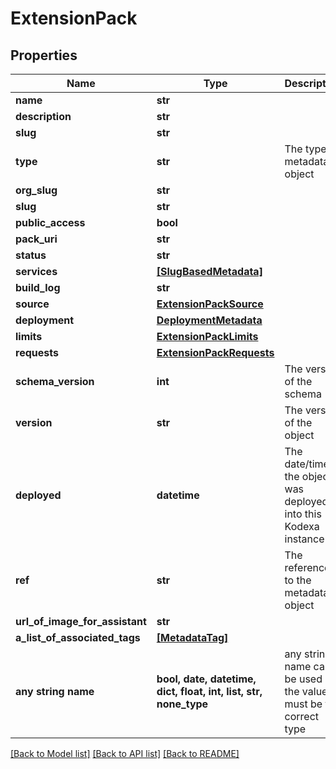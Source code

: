 # ExtensionPack


## Properties
Name | Type | Description | Notes
------------ | ------------- | ------------- | -------------
**name** | **str** |  | 
**description** | **str** |  | 
**slug** | **str** |  | 
**type** | **str** | The type of metadata object | 
**org_slug** | **str** |  | [optional] 
**slug** | **str** |  | [optional] 
**public_access** | **bool** |  | [optional] 
**pack_uri** | **str** |  | [optional] 
**status** | **str** |  | [optional] 
**services** | [**[SlugBasedMetadata]**](SlugBasedMetadata.md) |  | [optional] 
**build_log** | **str** |  | [optional] 
**source** | [**ExtensionPackSource**](ExtensionPackSource.md) |  | [optional] 
**deployment** | [**DeploymentMetadata**](DeploymentMetadata.md) |  | [optional] 
**limits** | [**ExtensionPackLimits**](ExtensionPackLimits.md) |  | [optional] 
**requests** | [**ExtensionPackRequests**](ExtensionPackRequests.md) |  | [optional] 
**schema_version** | **int** | The version of the schema | [optional] 
**version** | **str** | The version of the object | [optional] 
**deployed** | **datetime** | The date/time the object was deployed into this Kodexa instance | [optional] 
**ref** | **str** | The reference to the metadata object | [optional] 
**url_of_image_for_assistant** | **str** |  | [optional] 
**a_list_of_associated_tags** | [**[MetadataTag]**](MetadataTag.md) |  | [optional] 
**any string name** | **bool, date, datetime, dict, float, int, list, str, none_type** | any string name can be used but the value must be the correct type | [optional]

[[Back to Model list]](../README.md#documentation-for-models) [[Back to API list]](../README.md#documentation-for-api-endpoints) [[Back to README]](../README.md)


